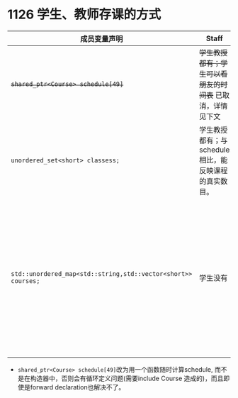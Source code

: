 # 1126 学生、教师存课的方式

| 成员变量声明                                                        | Staff                            | Student                                            |
|---------------------------------------------------------------|----------------------------------|----------------------------------------------------|
| ~~`shared_ptr<Course> schedule[49]`~~                         | ~~学生教授都有；学生可以看朋友的时间表~~ 已取消，详情见下文 |                                                    |
| `unordered_set<short> classess;`                              | 学生教授都有；与schedule相比，能反映课程的真实数目。   |                                                    |
| `std::unordered_map<std::string,std::vector<short>> courses;` | 学生没有                             | 只有教授有，因为只有教授会出现一个course多个class的情况。另外，能反映course的数目。 |

- `shared_ptr<Course> schedule[49]`改为用一个函数随时计算schedule, 而不是在构造器中，否则会有循环定义问题(需要include Course 造成的)，而且即使是forward declaration也解决不了。